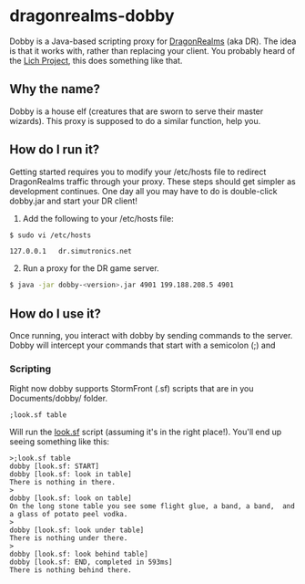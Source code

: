 # dragonrealms-dobby

Dobby is a Java-based scripting proxy for [DragonRealms](https://www.play.net/dr/) (aka DR). The idea is that it works with, rather than replacing your client. You probably heard of the [Lich Project](https://lichproject.org), this does something like that.

## Why the name?

Dobby is a house elf (creatures that are sworn to serve their master wizards). This proxy is supposed to do a similar function, help you.

## How do I run it?

Getting started requires you to modify your /etc/hosts file to redirect DragonRealms traffic through your proxy. These steps should get simpler as development continues. One day all you may have to do is double-click dobby.jar and start your DR client!

1. Add the following to your /etc/hosts file:

```bash
$ sudo vi /etc/hosts
```

```
127.0.0.1   dr.simutronics.net
```

2. Run a proxy for the DR game server.

```bash
$ java -jar dobby-<version>.jar 4901 199.188.208.5 4901
```

## How do I use it?

Once running, you interact with dobby by sending commands to the server. Dobby will intercept your commands that start with a semicolon (;) and 

### Scripting

Right now dobby supports StormFront (.sf) scripts that are in you Documents/dobby/ folder.

```
;look.sf table
```

Will run the [look.sf](https://github.com/ry4npw/dragonrealms-dobby/blob/master/src/test/resources/look.sf) script (assuming it's in the right place!). You'll end up seeing something like this:

```
>;look.sf table
dobby [look.sf: START]
dobby [look.sf: look in table]
There is nothing in there.
>
dobby [look.sf: look on table]
On the long stone table you see some flight glue, a band, a band,  and a glass of potato peel vodka.
>
dobby [look.sf: look under table]
There is nothing under there.
>
dobby [look.sf: look behind table]
dobby [look.sf: END, completed in 593ms]
There is nothing behind there.
```
